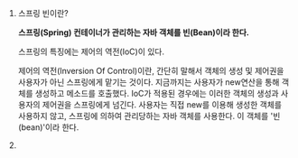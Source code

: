 1. 스프링 빈이란?
	
	**스프링(Spring) 컨테이너가 관리하는 자바 객체를 빈(Bean)이라 한다.**
	
	스프링의 특징에는 제어의 역전(IoC)이 있다.
	
	제어의 역전(Inversion Of Control)이란, 
	간단히 말해서 객체의 생성 및 제어권을 사용자가 아닌 스프링에게 맡기는 것이다. 지금까지는 사용자가 new연산을 통해 객체를 생성하고 메소드를 호출했다. IoC가 적용된 경우에는 이러한 객체의 생성과 사용자의 제어권을 스프링에게 넘긴다. 사용자는 직접 new를 이용해 생성한 객체를 사용하지 않고, 스프링에 의하여 관리당하는 자바 객체를 사용한다. 이 객체를 '빈(bean)'이라 한다.
	
1. 